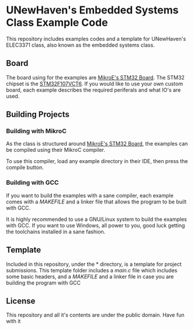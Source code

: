 # UNewHaven's Embedded Systems Class Example Code
This repository includes examples codes and a template for UNewHaven's ELEC3371 class, also known as the embedded systems class.

## Board
The board using for the examples are [MikroE's STM32 Board](https://www.mikroe.com/easymx-pro-stm32). The STM32 chipset is the [STM32F107VCT6](https://www.st.com/en/microcontrollers-microprocessors/stm32f107vc.html).
If you would like to use your own custom board, each example describes the required periferals and what IO's are used.

## Building Projects
### Building with MikroC
As the class is structured around [MikroE's STM32 Board](https://www.mikroe.com/easymx-pro-stm32), the examples can be compiled using their MikroC compiler. 

To use this compiler, load any example directory in their IDE, then press the compile button.

### Building with GCC
If you want to build the examples with a sane compiler, each example comes with a *MAKEFILE* and a linker file that allows the program to be built with GCC.

It is highly recommended to use a GNU/Linux system to build the examples with GCC. If you want to use Windows, all power to you, good luck getting the toolchains installed in a sane fashion.

## Template
Included in this repository, under the * directory, is a template for project submissions. This template folder includes a *main.c* file which includes some basic headers, and a *MAKEFILE* and a linker file in case you are building the program with GCC

## License
This repository and all it's contents are under the public domain. Have fun with it
